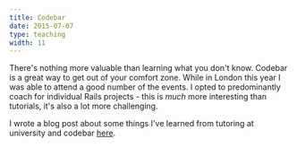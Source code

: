 ```yaml
---
title: Codebar
date: 2015-07-07
type: teaching
width: 11
---
```

There's nothing more valuable than learning what you don't know. Codebar is a great way to get out of your comfort zone. While in London this year I was able to attend a good number of the events. I opted to predominantly coach for individual Rails projects - this is *much* more interesting than tutorials, it's also a lot more challenging.

I wrote a blog post about some things I've learned from tutoring at university and codebar [here](/blog/2015/08/25/codebar.html).
